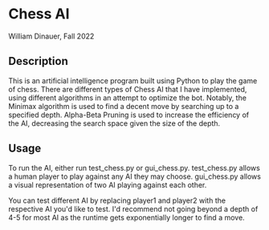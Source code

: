 # Chess AI
William Dinauer, Fall 2022

## Description
This is an artificial intelligence program built using Python to play the game of chess. There are different types of Chess AI that I have implemented, using different algorithms in an attempt to optimize the bot.
Notably, the Minimax algorithm is used to find a decent move by searching up to a specified depth. Alpha-Beta Pruning is used to increase the efficiency of the AI, decreasing the search space given the size of the depth.

## Usage

To run the AI, either run test_chess.py or gui_chess.py.
test_chess.py allows a human player to play against any AI they may choose.
gui_chess.py allows a visual representation of two AI playing against each other.

You can test different AI by replacing player1 and player2 with the respective AI you'd like to test.
I'd recommend not going beyond a depth of 4-5 for most AI as the runtime gets exponentially longer to find a move.
